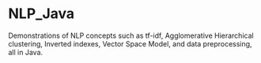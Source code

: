 # NLP_Java

Demonstrations of NLP concepts such as tf-idf, Agglomerative Hierarchical clustering, Inverted indexes, Vector Space Model, and data preprocessing, all in Java.
